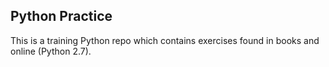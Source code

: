## Python Practice

This is a training Python repo which contains exercises found in books and online (Python 2.7). 